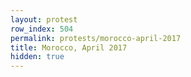 ```yaml
---
layout: protest
row_index: 504
permalink: protests/morocco-april-2017
title: Morocco, April 2017
hidden: true
---
```

